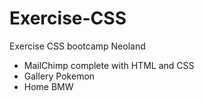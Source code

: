 # Exercise-CSS
Exercise CSS bootcamp Neoland

- MailChimp complete with HTML and CSS
- Gallery Pokemon
- Home BMW